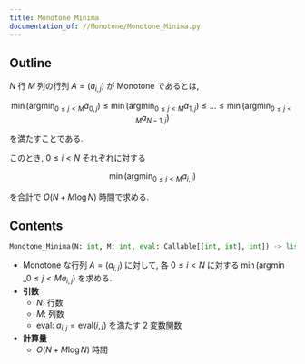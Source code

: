 ```yaml
---
title: Monotone Minima
documentation_of: //Monotone/Monotone_Minima.py
---
```


## Outline

$N$ 行 $M$ 列の行列 $A = (a_{i,j})$ が Monotone であるとは,

$$ \min \left(\operatorname*{argmin}_{0 \leq j < M} a_{0,j} \right) \leq \min \left(\operatorname*{argmin}_{0 \leq j < M} a_{1,j} \right) \leq \dots \leq \min \left(\operatorname*{argmin}_{0 \leq j < M} a_{N-1,j} \right)$$

を満たすことである.

このとき, $0 \leq i < N$ それぞれに対する

$$ \min \left(\operatorname*{argmin}_{0 \leq j < M} a_{i,j} \right) $$

を合計で $O(N + M \log N)$ 時間で求める.

## Contents

```Python
Monotone_Minima(N: int, M: int, eval: Callable[[int, int], int]) -> list[int]
```

* Monotone な行列 $A = (a_{i,j})$ に対して, 各 $0 \leq i < N$ に対する $\displaystyle \min \left(\operatorname*{argmin}\_{0 \leq j < M} a_{i,j} \right)$ を求める.
* **引数**
  * $N$: 行数
  * $M$: 列数
  * $\textrm{eval}$: $a_{i,j} = \textrm{eval}(i,j)$ を満たす $2$ 変数関数
* **計算量**
  * $O(N + M \log N)$ 時間
